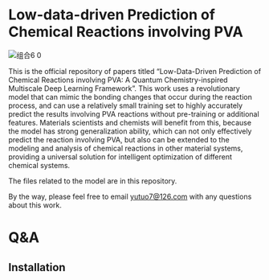 # Low-data-driven Prediction of Chemical Reactions involving PVA
![组合6 0](https://github.com/user-attachments/assets/6861f1ac-ee3a-49e1-b544-e2b26e600722)

This is the official repository of papers titled “Low-Data-Driven Prediction of Chemical Reactions involving PVA: A Quantum Chemistry-inspired Multiscale Deep Learning Framework”. This work uses a revolutionary model that can mimic the bonding changes that occur during the reaction process, and can use a relatively small training set to highly accurately predict the results involving PVA reactions without pre-training or additional features. Materials scientists and chemists will benefit from this, because the model has strong generalization ability, which can not only effectively predict the reaction involving PVA, but also can be extended to the modeling and analysis of chemical reactions in other material systems, providing a universal solution for intelligent optimization of different chemical systems. 
 
The files related to the model are in this repository.

By the way, please feel free to email yutuo7@126.com with any questions about this work.

# Q&A
## Installation

